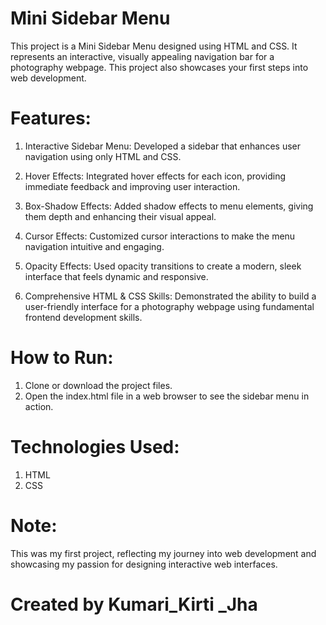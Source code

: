 <!-- This is readme file -->
# Mini Sidebar Menu
This project is a Mini Sidebar Menu designed using HTML and CSS. It represents an interactive, visually appealing navigation bar for a photography webpage. This project also showcases your first steps into web development.


# Features:

1. Interactive Sidebar Menu: Developed a sidebar that enhances user navigation using only HTML and CSS.

2. Hover Effects: Integrated hover effects for each icon, providing immediate feedback and improving user interaction.

3. Box-Shadow Effects: Added shadow effects to menu elements, giving them depth and enhancing their visual appeal.

4. Cursor Effects: Customized cursor interactions to make the menu navigation intuitive and engaging.

5. Opacity Effects: Used opacity transitions to create a modern, sleek interface that feels dynamic and responsive.

6. Comprehensive HTML & CSS Skills:
Demonstrated the ability to build a user-friendly interface for a photography webpage using fundamental frontend development skills.


# How to Run:
1. Clone or download the project files.
2. Open the index.html file in a web browser to see the sidebar menu in action.


# Technologies Used:
1. HTML
2. CSS


# Note:
This was my first project, reflecting my journey into web development and showcasing my passion for designing interactive web interfaces.


# Created by Kumari_Kirti _Jha

